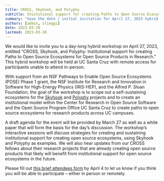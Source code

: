 ```yaml
---
title: CROSS, Skyhook, and Polyphy
subtitle: Insitutional support for creating Paths to Open Source Ecosystems for Open Source Products in Research.
summary: "Save the date / initial invitation for April 27, 2023 hybrid event at UC Santa Cruz"
authors: [admin, slieggi]
date: 2023-03-20
lastmod: 2023-03-20
---
```


We would like to invite you to a day-long hybrid workshop on April 27, 2023, entitled “CROSS, Skyhook, and Polyphy: Institutional support for creating Paths to Open Source Ecosystems for Open Source Products in Research."  This hybrid workshop will be held at UC Santa Cruz with remote access for participants unable to attend in-person.

With support from an NSF Pathways to Enable Open Source Ecosystems (POSE) Phase 1 grant, the NSF Institute for Research and Innovation in Software for High-Energy Physics (IRIS-HEP), and the Alfred P. Sloan Foundation, the goal of the workshop is to scope out a self-sustaining ecosystems for the [Skyhook](https://skyhookdm.github.io) and [Polyphy](https://polyphy.io/) projects and to create an institutional model within the Center for Research in Open Source Software and the Open Source Program Office UC Santa Cruz to create paths to open source ecosystems for research products across UC campuses.

A draft agenda for the event will be provided by March 27 as well as a white paper that will form the basis for the day’s discussion. The workshop’s interactive sessions will discuss strategies for creating and sustaining institutional support for creating open source ecosystems, using 
Skyhook and Polyphy as examples. We will also hear updates from our CROSS fellows about their research projects that are already creating open source products that likely will benefit from institutional support for open source ecosystems in the future. 

Please fill out [this brief attendees form](https://docs.google.com/forms/d/e/1FAIpQLSc58DwXh9Jmms7XEVwf7B1i4TEVMqXlHWfUqF9EoGBfpdXEWw/viewform?usp=sf_link) by April 4 to let us know if you think you will be able to participate – either in person or remotely. 

